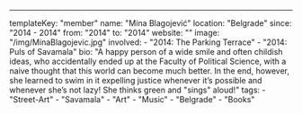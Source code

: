 ---
  templateKey: "member"
  name: "Mina Blagojević"
  location: "Belgrade"
  since: "2014 - 2014"
  from: "2014"
  to: "2014"
  website: ""
  image: "/img/MinaBlagojevic.jpg"
  involved: 
    - "2014: The Parking Terrace"
    - "2014: Puls of Savamala"
  bio: "A happy person of a wide smile and often childish ideas, who accidentally ended up at the Faculty of Political Science, with a naive thought that this world can become much better. In the end, however, she learned to swim in it expelling justice whenever it’s possible and whenever she’s not lazy! She thinks green and \"sings\" aloud!"
  tags: 
    - "Street-Art"
    - "Savamala"
    - "Art"
    - "Music"
    - "Belgrade"
    - "Books"
